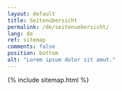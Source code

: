 ```yaml
---
layout: default
title: Seitenübersicht
permalink: /de/seitenuebersicht/
lang: de
ref: sitemap
comments: false
position: bottom
alt: "Lorem ipsum dolor sit amut."
---
```

{% include sitemap.html %}
